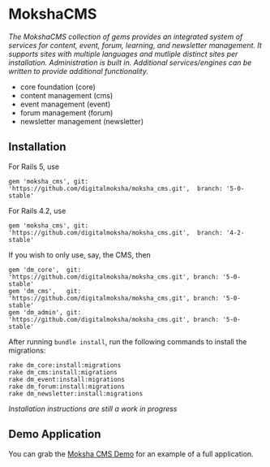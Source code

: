 # MokshaCMS

_The MokshaCMS collection of gems provides an integrated system of services for content, event, forum, learning, and newsletter management.  It supports sites with multiple languages and mutliple distinct sites per installation.  Administration is built in.  Additional services/engines can be written to provide additional functionality._

- core foundation (core)
- content management (cms)
- event management (event)
- forum management (forum)
- newsletter management (newsletter)

## Installation

For Rails 5, use

`gem 'moksha_cms', git: 'https://github.com/digitalmoksha/moksha_cms.git',  branch: '5-0-stable'`

For Rails 4.2, use

`gem 'moksha_cms', git: 'https://github.com/digitalmoksha/moksha_cms.git',  branch: '4-2-stable'`

If you wish to only use, say, the CMS, then

```
gem 'dm_core',  git: 'https://github.com/digitalmoksha/moksha_cms.git', branch: '5-0-stable'
gem 'dm_cms',   git: 'https://github.com/digitalmoksha/moksha_cms.git', branch: '5-0-stable'
gem 'dm_admin', git: 'https://github.com/digitalmoksha/moksha_cms.git', branch: '5-0-stable'
```
After running `bundle install`, run the following commands to install the migrations:

```
rake dm_core:install:migrations
rake dm_cms:install:migrations
rake dm_event:install:migrations
rake dm_forum:install:migrations
rake dm_newsletter:install:migrations

```

_Installation instructions are still a work in progress_

## Demo Application

You can grab the [Moksha CMS Demo](https://github.com/digitalmoksha/moksha_cms_demo) for an example of a full application.